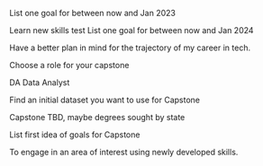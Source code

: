 List one goal for between now and Jan 2023

Learn new skills
test
List one goal for between now and Jan 2024

Have a better plan in mind for the trajectory of my career in tech.

Choose a role for your capstone

DA Data Analyst

Find an initial dataset you want to use for Capstone

Capstone TBD, maybe degrees sought by state

List first idea of goals for Capstone

To engage in an area of interest using newly developed skills.
